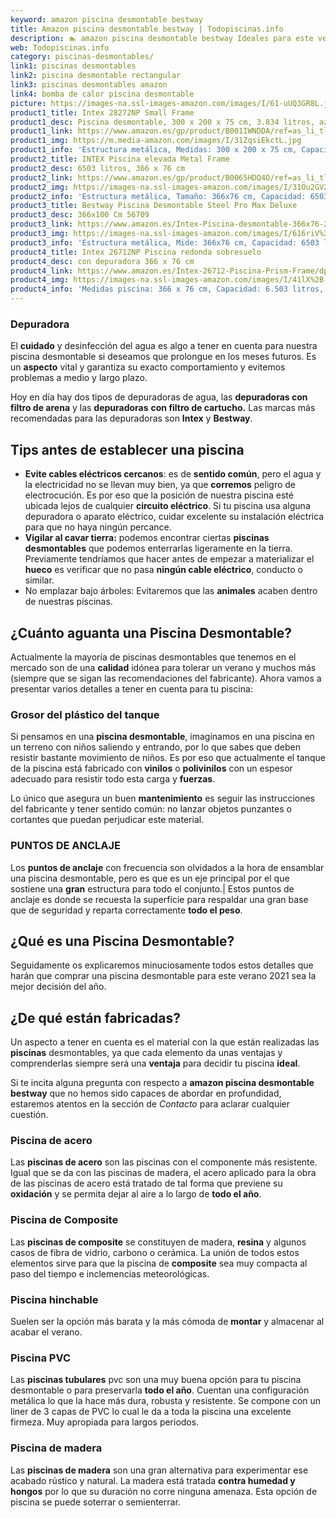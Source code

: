 ```yaml
---
keyword: amazon piscina desmontable bestway
title: Amazon piscina desmontable bestway | Todopiscinas.info
description: 🏊 amazon piscina desmontable bestway Ideales para este verano 2021. Aquí puedes comprar amazon piscina desmontable bestway y comparar con otras similares. No dejes escapar amazon piscina desmontable bestway a un precio realmente tentador.
web: Todopiscinas.info
category: piscinas-desmontables/
link1: piscinas desmontables
link2: piscina desmontable rectangular
link3: piscinas desmontables amazon
link4: bomba de calor piscina desmontable
picture: https://images-na.ssl-images-amazon.com/images/I/61-uUQ3GR8L.jpg
product1_title: Intex 28272NP Small Frame
product1_desc: Piscina desmontable, 300 x 200 x 75 cm, 3.834 litros, azul
product1_link: https://www.amazon.es/gp/product/B001IWNDDA/ref=as_li_tl?ie=UTF8&camp=3638&creative=24630&creativeASIN=B001IWNDDA&linkCode=as2&tag=todopiscinas0e-21&linkId=25b9d647487c889cb6ef56ed63f50ca1
product1_img: https://m.media-amazon.com/images/I/31ZqsiEkctL.jpg
product1_info: 'Estructura metálica, Medidas: 300 x 200 x 75 cm, Capacidad: 3.834 litros, Para 6 personas (+ 6 años), Fácil montaje, Forma rectangular'
product2_title: INTEX Piscina elevada Metal Frame
product2_desc: 6503 litros, 366 x 76 cm
product2_link: https://www.amazon.es/gp/product/B0065HDQ4O/ref=as_li_tl?ie=UTF8&camp=3638&creative=24630&creativeASIN=B0065HDQ4O&linkCode=as2&tag=todopiscinas0e-21&linkId=ed2430e3ba564d3527ee103df33ed7b3
product2_img: https://images-na.ssl-images-amazon.com/images/I/31Ou2GV2SAL.jpg
product2_info: 'Estructura metálica, Tamaño: 366x76 cm, Capacidad: 6503 litros, Forma circular, De 4 a 7 personas (+6 años)'
product3_title: Bestway Piscina Desmontable Steel Pro Max Deluxe
product3_desc: 366x100 Cm 56709
product3_link: https://www.amazon.es/Intex-Piscina-desmontable-366x76-28210NP/dp/B0065HDQ4O?__mk_es_ES=%C3%85M%C3%85%C5%BD%C3%95%C3%91&crid=25UQGV9HG2INI&dchild=1&keywords=piscinas+desmontables&qid=1615854176&sprefix=piscinas+dem%2Caps%2C201&sr=8-5&linkCode=ll1&tag=todopiscinas0e-21&linkId=34f200977c6cbaab1f3f4d9ac0e64755&language=es_ES&ref_=as_li_ss_tl
product3_img: https://images-na.ssl-images-amazon.com/images/I/616riV%2BiY3L.jpg
product3_info: 'Estructura metálica, Mide: 366x76 cm, Capacidad: 6503 litros, De 4 a 7 personas mayores de 6 años, Forma circular, Tecnología Super-Tough'
product4_title: Intex 26712NP Piscina redonda sobresuelo
product4_desc: con depuradora 366 x 76 cm
product4_link: https://www.amazon.es/Intex-26712-Piscina-Prism-Frame/dp/B07FB823GL?__mk_es_ES=%C3%85M%C3%85%C5%BD%C3%95%C3%91&dchild=1&keywords=piscinas+desmontables+con+depuradora&qid=1615936418&sr=8-5&linkCode=ll1&tag=todopiscinas0e-21&linkId=d98699de7830cd471766fa1daa36de34&language=es_ES&ref_=as_li_ss_tl
product4_img: https://images-na.ssl-images-amazon.com/images/I/41lX%2B-YpibL.jpg
product4_info: 'Medidas piscina: 366 x 76 cm, Capacidad: 6.503 litros, Incluye depuradora de cartucha A, Lona resistente triple capa'
---
```




### Depuradora

El **cuidado** y desinfección del agua es algo a tener en cuenta para nuestra piscina desmontable si deseamos que prolongue en los meses futuros. Es un **aspecto** vital y garantiza su exacto comportamiento y evitemos problemas a medio y largo plazo.

Hoy en día hay dos tipos de depuradoras de agua, las **depuradoras con filtro de arena** y  las **depuradoras** **con filtro de cartucho.** Las marcas más recomendadas para las depuradoras son **Intex** y **Bestway**.

<external-banner></external-banner>


<brand-panel :title=product1_title :desc=product1_desc :img=product1_img :link=product1_link></brand-panel>

<stats-list :link1=link1 :link2=link2 :link3=link3 :link4=link4 :category=category></stats-list>


## Tips antes de establecer una piscina



*   **Evite cables eléctricos cercanos**: es de **sentido común**, pero el agua y la electricidad no se llevan muy bien, ya que **corremos** peligro de electrocución. Es por eso que la posición de nuestra piscina esté ubicada lejos de cualquier **circuito eléctrico**. Si tu piscina usa alguna depuradora o aparato eléctrico, cuidar excelente su instalación eléctrica para que no haya ningún percance.
*   **Vigilar al cavar tierra:** podemos encontrar ciertas **piscinas desmontables** que podemos enterrarlas ligeramente en la tierra. Previamente tendríamos que hacer antes de empezar a materializar el **hueco** es verificar que no pasa **ningún cable eléctrico**, conducto o similar.
*   No emplazar bajo árboles: Evitaremos que las **animales** acaben dentro de nuestras piscinas.


## ¿Cuánto aguanta una Piscina Desmontable?

Actualmente la mayoría de piscinas desmontables que tenemos en el mercado son de una **calidad** idónea para tolerar un verano y muchos más (siempre que se sigan las recomendaciones del fabricante). Ahora vamos a presentar varios detalles a tener en cuenta para tu piscina:


### Grosor del plástico del tanque

Si pensamos en una **piscina desmontable**, imaginamos en una piscina en un terreno con niños saliendo y entrando, por lo que sabes que deben resistir bastante movimiento de niños. Es por eso que actualmente el tanque de la piscina está fabricado con **vinilos** o **polivinilos** con un espesor adecuado para resistir todo esta carga y **fuerzas**.

Lo único que asegura un	 buen **mantenimiento** es seguir las instrucciones del fabricante y tener sentido común: no lanzar objetos punzantes o cortantes que puedan perjudicar este material.


### PUNTOS DE ANCLAJE

Los **puntos de anclaje** con frecuencia son olvidados a la hora de ensamblar una piscina desmontable, pero  es que es un eje principal por el que sostiene una **gran** estructura para todo el conjunto.| Estos puntos de anclaje es donde se recuesta la superficie para respaldar una gran base que de seguridad y reparta correctamente **todo el peso**.
## ¿Qué es una Piscina Desmontable?



Seguidamente os explicaremos minuciosamente todos estos detalles que harán que comprar una piscina desmontable para este verano 2021 sea la mejor decisión del año.


## ¿De qué  están fabricadas?

Un aspecto a tener en cuenta es el material con la que están realizadas las **piscinas** desmontables, ya que cada elemento da unas ventajas y comprenderlas siempre será una **ventaja** para decidir tu piscina **ideal**.

Si te incita alguna pregunta con respecto a **amazon piscina desmontable bestway** que no hemos sido capaces de abordar en profundidad, estaremos atentos en la sección de _Contacto_ para aclarar cualquier cuestión.


### Piscina de acero

Las **piscinas de acero** son las piscinas con el componente más resistente. Igual que se da con las piscinas de madera, el acero aplicado para la obra de las piscinas de acero está tratado de tal forma que previene su **oxidación** y se permita dejar al aire a lo largo de **todo el año**.


### Piscina de Composite

Las **piscinas de composite** se constituyen de madera, **resina** y algunos casos de fibra de vidrio, carbono o cerámica. La unión de todos estos elementos sirve para que la piscina de **composite** sea muy compacta al paso del tiempo e inclemencias meteorológicas.


### Piscina hinchable

Suelen ser la opción más barata y la más cómoda de **montar** y almacenar al acabar el verano.


### Piscina  PVC

Las **piscinas tubulares** pvc son una muy buena opción para tu piscina desmontable o para preservarla **todo el año**. Cuentan una configuración metálica lo que la hace más dura, robusta y resistente. Se compone con un liner de 3 capas de PVC lo cual le da a toda la piscina una excelente firmeza. Muy apropiada para largos periodos.


### Piscina de madera

Las **piscinas de madera** son una gran alternativa para experimentar ese acabado rústico y natural. La madera está tratada **contra humedad y hongos** por lo que su duración no corre ninguna amenaza. Esta opción de piscina se puede soterrar o semienterrar.